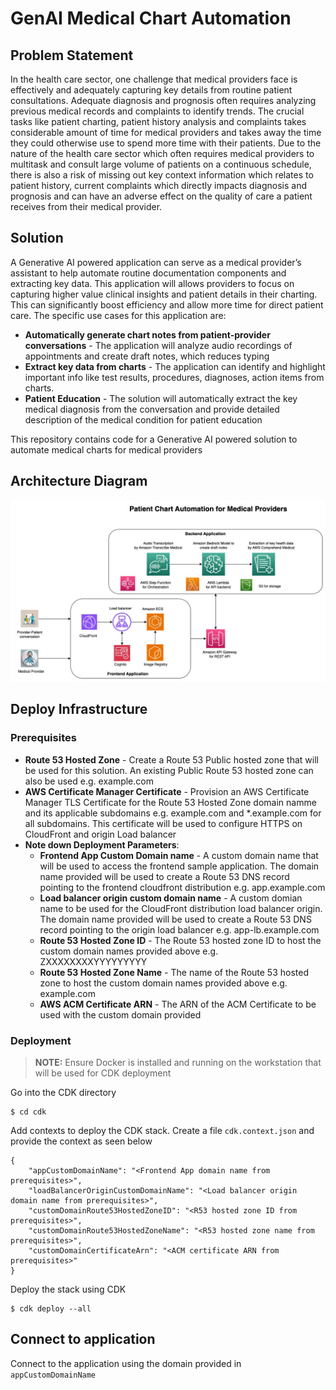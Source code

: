 # GenAI Medical Chart Automation

## Problem Statement

In the health care sector, one challenge that medical providers face is effectively and adequately capturing key details from routine patient consultations. Adequate diagnosis and prognosis often requires analyzing previous medical records and complaints to identify trends. The crucial tasks like patient charting, patient history analysis and complaints takes considerable amount of time for medical providers and takes away the time they could otherwise use to spend more time with their patients. Due to the nature of the health care sector which often requires medical providers to multitask and consult large volume of patients on a continuous schedule, there is also a risk of missing out key context information which relates to patient history, current complaints which directly impacts diagnosis and prognosis and can have an adverse effect on the quality of care a patient receives from their medical provider.

## Solution

A Generative AI powered application can serve as a medical provider’s assistant to help automate routine documentation components and extracting key data. This application will allows providers to focus on capturing higher value clinical insights and patient details in their charting. This can significantly boost efficiency and allow more time for direct patient care. The specific use cases for this application are:


- **Automatically generate chart notes from patient-provider conversations** - The application will analyze audio recordings of appointments and create draft notes, which reduces typing
- **Extract key data from charts** - The application can identify and highlight important info like test results, procedures, diagnoses, action items from charts.
- **Patient Education** - The solution will automatically extract the key medical diagnosis from the conversation and provide detailed description of the medical condition for patient education 

This repository contains code for a Generative AI powered solution to automate medical charts for medical providers

## Architecture Diagram

![Architecture Diagram](diagram/chart-automation-medical.jpg)


## Deploy Infrastructure

### Prerequisites

- **Route 53 Hosted Zone** - Create a Route 53 Public hosted zone that will be used for this solution. An existing Public Route 53 hosted zone can also be used e.g. example.com
- **AWS Certificate Manager Certificate** - Provision an AWS Certificate Manager TLS Certificate for the Route 53 Hosted Zone domain namme and its applicable subdomains e.g. example.com and *.example.com for all subdomains. This certificate will be used to configure HTTPS on CloudFront and origin Load balancer
- **Note down Deployment Parameters**:
    - **Frontend App Custom Domain name** - A custom domain name that will be used to access the frontend sample application. The domain name provided will be used to create a Route 53 DNS record pointing to the frontend cloudfront distribution e.g. app.example.com
    - **Load balancer origin custom domain name** - A custom domian name to be used for the CloudFront distribution load balancer origin. The domain name provided will be used to create a Route 53 DNS record pointing to the origin load balancer e.g. app-lb.example.com
    - **Route 53 Hosted Zone ID** - The Route 53 hosted zone ID to host the custom domain names provided above e.g. ZXXXXXXXXYYYYYYYYY
    - **Route 53 Hosted Zone Name** - The name of the Route 53 hosted zone to host the custom domain names provided above e.g. example.com
    - **AWS ACM Certificate ARN** - The ARN of the ACM Certificate to be used with the custom domain provided

### Deployment
> **NOTE:** Ensure Docker is installed and running on the workstation that will be used for CDK deployment

Go into the CDK directory

    $ cd cdk

Add contexts to deploy the CDK stack. Create a file `cdk.context.json` and provide the context as seen below

    {
        "appCustomDomainName": "<Frontend App domain name from prerequisites>",
        "loadBalancerOriginCustomDomainName": "<Load balancer origin domain name from prerequisites>",
        "customDomainRoute53HostedZoneID": "<R53 hosted zone ID from prerequisites>",
        "customDomainRoute53HostedZoneName": "<R53 hosted zone name from prerequisites>",
        "customDomainCertificateArn": "<ACM certificate ARN from prerequisites>"
    }


Deploy the stack using CDK

    $ cdk deploy --all

## Connect to application

Connect to the application using the domain provided in `appCustomDomainName`
